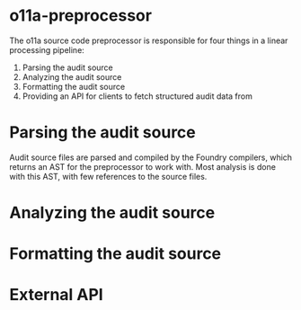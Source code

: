 # o11a-preprocessor
The o11a source code preprocessor is responsible for four things in a linear processing pipeline:

1. Parsing the audit source
2. Analyzing the audit source
3. Formatting the audit source
4. Providing an API for clients to fetch structured audit data from

# Parsing the audit source
Audit source files are parsed and compiled by the Foundry compilers, which returns an AST for the preprocessor to work with. Most analysis is done with this AST, with few references to the source files.

# Analyzing the audit source

# Formatting the audit source

# External API
